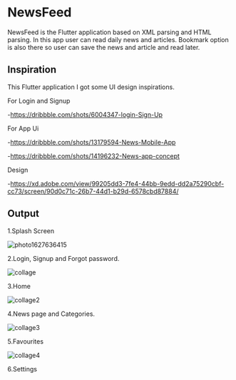 # NewsFeed

NewsFeed is the Flutter application based on XML parsing and HTML parsing. In this app user can read daily news and articles. Bookmark option is also there so user can save the news and article and read later.

## Inspiration

This Flutter application I got some UI design inspirations.

For Login and Signup

-https://dribbble.com/shots/6004347-login-Sign-Up

For App Ui

-https://dribbble.com/shots/13179594-News-Mobile-App

-https://dribbble.com/shots/14196232-News-app-concept

Design

-https://xd.adobe.com/view/99205dd3-7fe4-44bb-9edd-dd2a75290cbf-cc73/screen/90d0c71c-26b7-44d1-b29d-6578cbd87884/

## Output

1.Splash Screen

![photo1627636415](https://user-images.githubusercontent.com/78161065/127636471-161d8eea-c958-49a8-9f6a-fe0f42cf31d9.jpeg)

2.Login, Signup and Forgot password.

![collage](https://user-images.githubusercontent.com/78161065/127632473-a396a69c-f4e2-4ad5-a3d0-db7e5c977383.jpg)

3.Home

![collage2](https://user-images.githubusercontent.com/78161065/127634387-967d28d9-94b0-4de9-be80-09ea57c30163.jpg)

4.News page and Categories.

![collage3](https://user-images.githubusercontent.com/78161065/127635847-99dafda6-bd5a-47b0-af5a-b731abb783b8.jpg)

5.Favourites

![collage4](https://user-images.githubusercontent.com/78161065/128316082-7925870a-007e-4da9-901e-017a04194e3b.jpg)

6.Settings


